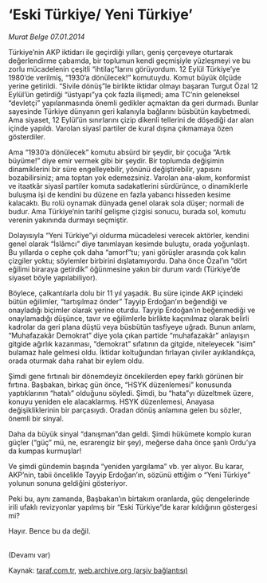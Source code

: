 # ‘Eski Türkiye/ Yeni Türkiye’

*Murat Belge 07.01.2014*

<div class="yazi"><p>Türkiye’nin AKP iktidarı ile geçirdiği yılları, geniş çerçeveye oturtarak değerlendirme çabamda, bir toplumun kendi geçmişiyle yüzleşmeyi ve bu zorlu mücadelenin çeşitli “ihtilaç”larını görüyordum. 12 Eylül Türkiye’ye 1980’de verilmiş, “1930’a dönülecek!” komutuydu. Komut büyük ölçüde yerine getirildi. “Sivile dönüş”le birlikte iktidar olmayı başaran Turgut Özal 12 Eylül’ün getirdiği “üstyapı”ya çok fazla ilişmedi; ama TC’nin geleneksel “devletçi” yapılanmasında önemli gedikler açmaktan da geri durmadı. Bunlar sayesinde Türkiye dünyanın geri kalanıyla bağlarını büsbütün kaybetmedi. Ama siyaset, 12 Eylül’ün sınırlarını çizip dikenli tellerini de döşediği dar alan içinde yapıldı. Varolan siyasî partiler de kural dışına çıkmamaya özen gösterdiler. </p>
<p>Ama “1930’a dönülecek” komutu absürd bir şeydir, bir çocuğa “Artık büyüme!” diye emir vermek gibi bir şeydir. Bir toplumda değişimin dinamiklerini bir süre engelleyebilir, yönünü değiştirebilir, yapısını bozabilirsiniz; ama toptan yok edemezsiniz. Varolan ana-akım, konformist ve itaatkâr siyasî partiler komuta sadakatlerini sürdürünce, o dinamiklerle buluşma işi de kendini bu düzene en fazla yabancı hisseden kesime kalacaktı. Bu rolü oynamak dünyada genel olarak sola düşer; normali de budur. Ama Türkiye’nin tarihî gelişme çizgisi sonucu, burada sol, komutu verenin yakınında durmayı seçmiştir. </p>
<p>Dolayısıyla “Yeni Türkiye”yi oldurma mücadelesi verecek aktörler, kendini genel olarak “İslâmcı” diye tanımlayan kesimde buluştu, orada yoğunlaştı. Bu yıllarda o cephe çok daha “amorf”tu; yani görüşler arasında çok kalın çizgiler yoktu; söylemler birbirini dışlatamıyordu. Daha önce Özal’ın “dört eğilimi biraraya getirdik” öğünmesine yakın bir durum vardı (Türkiye’de siyaset böyle yapılabiliyor).</p>
<p>Böylece, çalkantılarla dolu bir 11 yıl yaşadık. Bu süre içinde AKP içindeki bütün eğilimler, “tartışılmaz önder” Tayyip Erdoğan’ın beğendiği ve onayladığı biçimler olarak yerine oturdu. Tayyip Erdoğan’ın beğenmediği ve onaylamadığı düşünce, tavır ve eğilimlerle birlikte kaçınılmaz olarak belirli kadrolar da geri plana düştü veya büsbütün tasfiyeye uğradı. Bunun anlamı, “Muhafazakâr Demokrat” diye yola çıkan partide “muhafazakâr” anlayışın gitgide ağırlık kazanması, “demokrat” sıfatının da gitgide, niteleyecek “isim” bulamaz hale gelmesi oldu. İktidar koltuğundan fırlayan çiviler ayıklandıkça, orada oturmak daha rahat bir eylem oldu. </p>
<p>Şimdi gene fırtınalı bir dönemdeyiz  öncekilerden epey farklı görünen bir fırtına. Başbakan, birkaç gün önce, “HSYK düzenlemesi” konusunda yaptıklarının “hatalı” olduğunu söyledi. Şimdi, bu “hata”yı düzeltmek üzere, konuyu yeniden ele alacaklarmış. HSYK düzenlemesi, Anayasa değişikliklerinin bir parçasıydı. Oradan dönüş anlamına gelen bu sözler, önemli bir sinyal. </p>
<p>Daha da büyük sinyal “danışman”dan geldi. Şimdi hükümete komplo kuran güçler (“güç” mü, ne, esrarengiz bir şey), meğerse daha önce şanlı Ordu’ya da kumpas kurmuşlar!</p>
<p>Ve şimdi gündemin başında “yeniden yargılama” vb. yer alıyor. Bu karar, AKP’nin, tabii öncelikle Tayyip Erdoğan’ın, sözünü ettiğim o “Yeni Türkiye” yolunun sonuna geldiğini gösteriyor.</p>
<p>Peki bu, aynı zamanda, Başbakan’ın birtakım oranlarda, güç dengelerinde irili ufaklı revizyonlar yapılmış bir “Eski Türkiye”de karar kıldığının göstergesi mi?</p>
<p>Hayır. Bence bu da değil. </p>
<p><br/>(Devamı var)</p>
</div>

Kaynak: [taraf.com.tr](http://www.taraf.com.tr:80/murat-belge/makale-eski-turkiye-yeni-turkiye.htm), [web.archive.org (arşiv bağlantısı)](http://web.archive.org/web/20140109000753/http://www.taraf.com.tr:80/murat-belge/makale-eski-turkiye-yeni-turkiye.htm)
